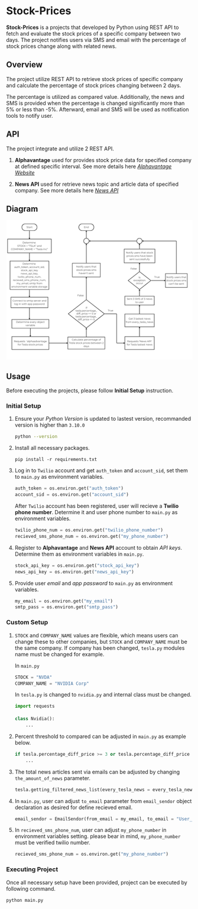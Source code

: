 # Stock-Prices
**Stock-Prices** is a projects that developed by Python using REST API to fetch and evaluate the stock prices of a specific company between two days. The project notifies users via SMS and email with the percentage of stock prices change along with related news.

## Overview
The project utilize REST API to retrieve stock prices of specific company and calculate the percentage of stock prices changing between 2 days. 

The percentage is utilized as compared value. Additionally, the news and SMS is provided when the percentage is changed significantly more than 5% or less than -5%. Afterward, email and SMS will be used as notification tools to notify user.

## API 
The project integrate and utilize 2 REST API.

1. **Alphavantage** used for provides stock price data for specified company at defined specific interval. See more details here *[Alphavantage Website](https://www.alphavantage.co/)*

2. **News API** used for retrieve news topic and article data of specified company. See more details here *[News API](https://newsapi.org )*

## Diagram
![](./public/flowchart.png)

## Usage 
Before executing the projects, please follow **Initial Setup** instruction.

### Initial Setup
1. Ensure your *Python Version* is updated to lastest version, recommanded version is higher than `3.10.0`
    ```Bash
    python --version
    ```

2. Install all necessary packages.
    ```
    pip install -r requirements.txt
    ```

3. Log in to `Twilio` account and get `auth_token` and `account_sid`, set them to `main.py` as environment variables.
    ```Python
    auth_token = os.environ.get("auth_token")
    account_sid = os.environ.get("account_sid")
    ```

    After `Twilio` account has been registered, user will recieve a **Twilio phone number**. Determine it and user phone number to `main.py` as environment variables.
    ```Python
    twilio_phone_num = os.environ.get("twilio_phone_number") 
    recieved_sms_phone_num = os.environ.get("my_phone_number")
    ```

4. Register to **Alphavantage** and **News API** account to obtain *API keys*. Determine them as environment variables in `main.py`.
    ```Python
    stock_api_key = os.environ.get("stock_api_key")
    news_api_key = os.environ.get("news_api_key")
    ```

5. Provide user *email* and *app password* to `main.py` as environment variables.
    ```Python
    my_email = os.environ.get("my_email")
    smtp_pass = os.environ.get("smtp_pass")
    ```

### Custom Setup 
1. `STOCK` and `COMPANY_NAME` values are flexible, which means users can change these to other companies, but `STOCK` and `COMPANY_NAME` must be the same company. If company has been changed, `tesla.py` modules name must be changed for example.

    In `main.py`
    ```Python
    STOCK = "NVDA"
    COMPANY_NAME = "NVIDIA Corp"
    ```

    In `tesla.py` is changed to `nvidia.py` and internal class must be changed.
    ```Python
    import requests

    class Nvidia():
        ...
    ```

2. Percent threshold to compared can be adjusted in `main.py` as example below.
    ```Python
    if tesla.percentage_diff_price >= 3 or tesla.percentage_diff_price <= -2:
        ...
    ```

3. The total news articles sent via emails can be adjusted by changing ` the_amount_of_news` parameter.
    ```Python
    tesla.getting_filtered_news_list(every_tesla_news = every_tesla_news, the_amount_of_news = 3)
    ```

4. In `main.py`, user can adjust `to_email` parameter from `email_sendor` object declaration as desired for define recieved email.
    ```Python
    email_sendor = EmailSendor(from_email = my_email, to_email = "User_phone_number")
    ```

5. In `recieved_sms_phone_num`, user can adjust `my_phone_number` in environment variables setting. please bear in mind, `my_phone_number` must be verified twilio number.
    ```Python
    recieved_sms_phone_num = os.environ.get("my_phone_number")
    ```
### Executing Project
Once all necessary setup have been provided, project can be executed by following command.
```
python main.py
```